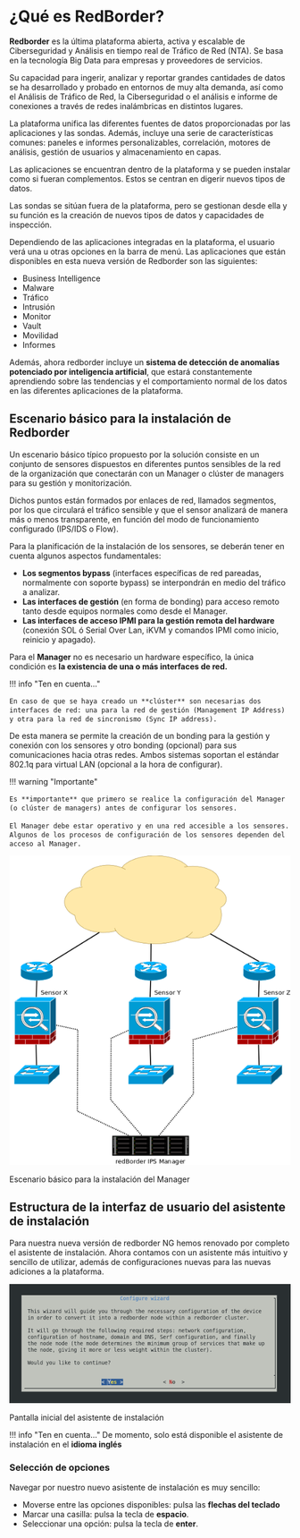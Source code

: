 
# ¿Qué es RedBorder?

**Redborder** es la última plataforma abierta, activa y escalable de Ciberseguridad y Análisis en tiempo real de Tráfico de Red (NTA). Se basa en la tecnología Big Data para empresas y proveedores de servicios.

Su capacidad para ingerir, analizar y reportar grandes cantidades de datos se ha desarrollado y probado en entornos de muy alta demanda, así como el Análisis de Tráfico de Red, la Ciberseguridad o el análisis e informe de conexiones a través de redes inalámbricas en distintos lugares.

La plataforma unifica las diferentes fuentes de datos proporcionadas por las aplicaciones y las sondas. Además, incluye una serie de características comunes: paneles e informes personalizables, correlación, motores de análisis, gestión de usuarios y almacenamiento en capas.

Las aplicaciones se encuentran dentro de la plataforma y se pueden instalar como si fueran complementos. Estos se centran en digerir nuevos tipos de datos.

Las sondas se sitúan fuera de la plataforma, pero se gestionan desde ella y su función es la creación de nuevos tipos de datos y capacidades de inspección.

Dependiendo de las aplicaciones integradas en la plataforma, el usuario verá una u otras opciones en la barra de menú. Las aplicaciones que están disponibles en esta nueva versión de Redborder son las siguientes:

- Business Intelligence
- Malware
- Tráfico
- Intrusión
- Monitor
- Vault
- Movilidad
- Informes

Además, ahora redborder incluye un **sistema de detección de anomalías potenciado por inteligencia artificial**, que estará constantemente aprendiendo sobre las tendencias y el comportamiento normal de los datos en las diferentes aplicaciones de la plataforma.

## Escenario básico para la instalación de Redborder

Un escenario básico típico propuesto por la solución consiste en un conjunto de sensores dispuestos en diferentes puntos sensibles de la red de la organización que conectarán con un Manager o clúster de managers para su gestión y monitorización.

Dichos puntos están formados por enlaces de red, llamados segmentos, por los que circulará el tráfico sensible y que el sensor analizará de manera más o menos transparente, en función del modo de funcionamiento configurado (IPS/IDS o Flow).

Para la planificación de la instalación de los sensores, se deberán tener en cuenta algunos aspectos fundamentales:

- **Los segmentos bypass** (interfaces específicas de red pareadas, normalmente con soporte bypass) se interpondrán en medio del tráfico a analizar.
- **Las interfaces de gestión** (en forma de bonding) para acceso remoto tanto desde equipos normales como desde el Manager.
- **Las interfaces de acceso IPMI para la gestión remota del hardware** (conexión SOL ó Serial Over Lan, iKVM y comandos IPMI como inicio, reinicio y apagado).

Para el **Manager** no es necesario un hardware específico, la única condición es **la existencia de una o más interfaces de red.**

!!! info "Ten en cuenta..."

    En caso de que se haya creado un **clúster** son necesarias dos interfaces de red: una para la red de gestión (Management IP Address) y otra para la red de sincronismo (Sync IP address).

De esta manera se permite la creación de un bonding para la gestión y conexión con los sensores y otro bonding (opcional) para sus comunicaciones hacia otras redes. Ambos sistemas soportan el estándar 802.1q para virtual LAN (opcional a la hora de configurar).

!!! warning "Importante"

    Es **importante** que primero se realice la configuración del Manager (o clúster de managers) antes de configurar los sensores.
    
    El Manager debe estar operativo y en una red accesible a los sensores. Algunos de los procesos de configuración de los sensores dependen del acceso al Manager.

![Escenario básico para la instalación del Manager](images/ch01_img001.png)

Escenario básico para la instalación del Manager

## Estructura de la interfaz de usuario del asistente de instalación

Para nuestra nueva versión de redborder NG hemos renovado por completo el asistente de instalación. Ahora contamos con un asistente más intuitivo y sencillo de utilizar, además de configuraciones nuevas para las nuevas adiciones a la plataforma.

![Pantalla inicial del asistente de instalación](images/ch01_img002.png)

Pantalla inicial del asistente de instalación

!!! info "Ten en cuenta..."
    De momento, solo está disponible el asistente de instalación en el **idioma inglés**

### Selección de opciones

Navegar por nuestro nuevo asistente de instalación es muy sencillo:

- Moverse entre las opciones disponibles: pulsa las **flechas del teclado**
- Marcar una casilla: pulsa la tecla de **espacio**.
- Seleccionar una opción: pulsa la tecla de **enter**.
